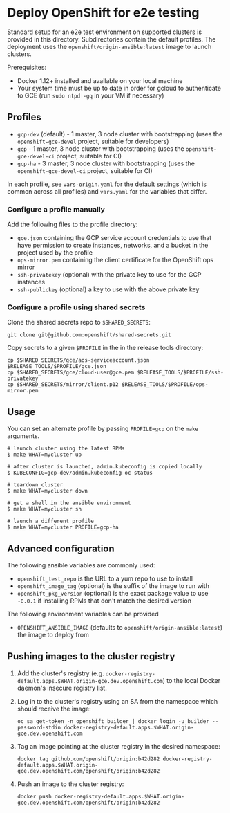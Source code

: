 # Deploy OpenShift for e2e testing

Standard setup for an e2e test environment on supported clusters is provided in this directory. Subdirectories contain the default profiles. The deployment uses the `openshift/origin-ansible:latest` image to launch clusters.

Prerequisites:

* Docker 1.12+ installed and available on your local machine
* Your system time must be up to date in order for gcloud to authenticate to GCE (run `sudo ntpd -gq` in your VM if necessary)


## Profiles

* `gcp-dev` (default) - 1 master, 3 node cluster with bootstrapping (uses the `openshift-gce-devel` project, suitable for developers)
* `gcp` - 1 master, 3 node cluster with bootstrapping (uses the `openshift-gce-devel-ci` project, suitable for CI)
* `gcp-ha` - 3 master, 3 node cluster with bootstrapping (uses the `openshift-gce-devel-ci` project, suitable for CI)

In each profile, see `vars-origin.yaml` for the default settings (which is common across all profiles) and `vars.yaml` for the variables that differ.

### Configure a profile manually

Add the following files to the profile directory:

* `gce.json` containing the GCP service account credentials to use that have permission to create instances, networks, and a bucket in the project used by the profile
* `ops-mirror.pem` containing the client certificate for the OpenShift ops mirror
* `ssh-privatekey` (optional) with the private key to use for the GCP instances
* `ssh-publickey` (optional) a key to use with the above private key

### Configure a profile using shared secrets

Clone the shared secrets repo to `$SHARED_SECRETS`:

```shell
git clone git@github.com:openshift/shared-secrets.git
```

Copy secrets to a given `$PROFILE` in the in the release tools directory:

```shell
cp $SHARED_SECRETS/gce/aos-serviceaccount.json $RELEASE_TOOLS/$PROFILE/gce.json
cp $SHARED_SECRETS/gce/cloud-user@gce.pem $RELEASE_TOOLS/$PROFILE/ssh-privatekey
cp $SHARED_SECRETS/mirror/client.p12 $RELEASE_TOOLS/$PROFILE/ops-mirror.pem
```

## Usage

You can set an alternate profile by passing `PROFILE=gcp` on the `make` arguments.

```
# launch cluster using the latest RPMs
$ make WHAT=mycluster up

# after cluster is launched, admin.kubeconfig is copied locally
$ KUBECONFIG=gcp-dev/admin.kubeconfig oc status

# teardown cluster
$ make WHAT=mycluster down

# get a shell in the ansible environment
$ make WHAT=mycluster sh

# launch a different profile
$ make WHAT=mycluster PROFILE=gcp-ha
```

## Advanced configuration

The following ansible variables are commonly used:

* `openshift_test_repo` is the URL to a yum repo to use to install
* `openshift_image_tag` (optional) is the suffix of the image to run with
* `openshift_pkg_version` (optional) is the exact package value to use `-0.0.1` if installing RPMs that don't match the desired version

The following environment variables can be provided

* `OPENSHIFT_ANSIBLE_IMAGE` (defaults to `openshift/origin-ansible:latest`) the image to deploy from

## Pushing images to the cluster registry

1. Add the cluster's registry (e.g. `docker-registry-default.apps.$WHAT.origin-gce.dev.openshift.com`) to the local Docker daemon's insecure registry list.

1. Log in to the cluster's registry using an SA from the namespace which should receive the image:

    ```shell
    oc sa get-token -n openshift builder | docker login -u builder --password-stdin docker-registry-default.apps.$WHAT.origin-gce.dev.openshift.com
    ```

1. Tag an image pointing at the cluster registry in the desired namespace:

    ```shell
    docker tag github.com/openshift/origin:b42d282 docker-registry-default.apps.$WHAT.origin-gce.dev.openshift.com/openshift/origin:b42d282
    ```

1. Push an image to the cluster registry:

    ```shell
    docker push docker-registry-default.apps.$WHAT.origin-gce.dev.openshift.com/openshift/origin:b42d282
    ```
